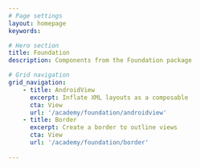 ```yaml
---
# Page settings
layout: homepage
keywords:

# Hero section
title: Foundation
description: Components from the Foundation package

# Grid navigation
grid_navigation:
    - title: AndroidView
      excerpt: Inflate XML layouts as a composable
      cta: View
      url: '/academy/foundation/androidview'
    - title: Border
      excerpt: Create a border to outline views
      cta: View
      url: '/academy/foundation/border'
      
---
```

